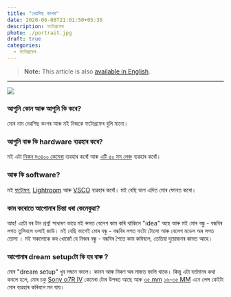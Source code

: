 ```yaml
---
title: "দেৱশিছ কংগৰ"
date: 2020-06-08T21:01:50+05:30
description: ফটোগ্ৰফেৰ
photo: ./portrait.jpg
draft: true
categories:
  - ফটোগ্ৰফেৰ
---
```


> **Note:** This article is also [available in English](/en/interviews/2/konger/).

---

![](/interviews/2/portrait.jpg)

### আপুনি কোন আৰু আপুনি কি কৰে?

মোৰ নাম দেৱশিছ কংগৰ আৰু মই নিজকে ফটোগ্ৰফেৰ বুলি মানো।

### আপুনি বাৰু কি hardware ব্যৱহাৰ কৰে?

মই এটা [নিকন দ৩৪০০ কেমেৰা](https://www.nikonusa.com/en/nikon-products/product/dslr-cameras/d3400.html) ব্যৱহাৰ কৰোঁ আৰু [এটি ৫০ মম লেঞ্চ](https://www.nikon.co.in/en_IN/product/nikkor-lenses/f-mount/fx-format/single-focal-length/af-s-nikkor-50mm-f-1-8g) ব্যৱহাৰ কৰোঁ।

### আৰু কি software?

মই [ফটোষপ](https://www.adobe.com/in/products/photoshop.html), [Lightroom](https://www.adobe.com/in/products/photoshop-lightroom.html) আৰু [VSCO](https://vsco.co/) ব্যৱহাৰ কৰোঁ। মই বেছি ভাগ এদিত মোৰ ফোনত কৰো।

### কাম কৰোতে আপোনাৰ চিন্তা ধৰা কেনেকুৱা?

আহ! এটো বৰ টান প্ৰশ্ন! সাধাৰণ ভাৱে মই ৰুমত বেলেগ কাম কৰি থাকিলে "idea" অহে আৰু মই মোৰ বন্ধু - বন্ধবিৰ লগত তুলিবলে ওলাই জাউ। মই বেছি ভাগেই মোৰ বন্ধু - বন্ধবিৰ লগত ফটো টোলো আৰু বেলেগ মডেল অৰ লগত তোলা । মই সকলোকে কব খোজোঁ যে নিজৰ বন্ধু - বন্ধবিৰ শৈতে কাম কৰিবলে, তেতিয়া দুয়োজনৰ কামত আহে।

### আপোনাৰ dream setupটো কি হব বাৰু ?

মোৰ "dream setup" খুব সঘনে বদলে। কানন আৰু নিকণ অৰ মাজত বদলি থাকে। কিন্তু এটা বৰ্তমানৰ কথা কবলে হলে, মোৰ চকু [Sony α7R IV](https://www.sony.co.in/electronics/interchangeable-lens-cameras/ilce-7rm4) কেমেৰা টোৰ উপৰত আছে আৰু [৩৫ mm](https://www.sony.co.in/electronics/camera-lenses/sel35f14z) [১৬-৩৫ MM](https://www.amazon.com/Sony-16-35mm-F2-8-Wide-angle-SEL1635GM/dp/B071LHLS11) এনে লেন্স কেইটা মোৰ ব্যৱহাৰ কৰিবলে মন যায়।
